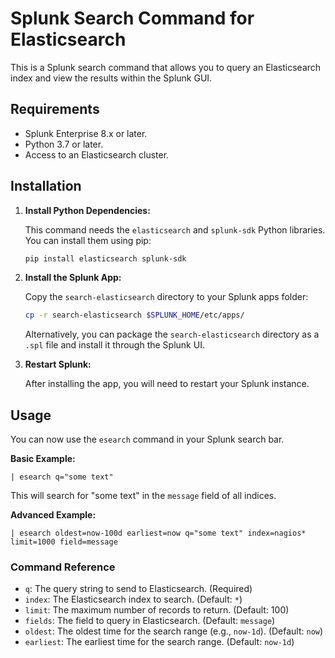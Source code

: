 # Splunk Search Command for Elasticsearch

This is a Splunk search command that allows you to query an Elasticsearch index and view the results within the Splunk GUI.

## Requirements

*   Splunk Enterprise 8.x or later.
*   Python 3.7 or later.
*   Access to an Elasticsearch cluster.

## Installation

1.  **Install Python Dependencies:**

    This command needs the `elasticsearch` and `splunk-sdk` Python libraries. You can install them using pip:
    ```bash
    pip install elasticsearch splunk-sdk
    ```

2.  **Install the Splunk App:**

    Copy the `search-elasticsearch` directory to your Splunk apps folder:
    ```bash
    cp -r search-elasticsearch $SPLUNK_HOME/etc/apps/
    ```
    Alternatively, you can package the `search-elasticsearch` directory as a `.spl` file and install it through the Splunk UI.

3.  **Restart Splunk:**

    After installing the app, you will need to restart your Splunk instance.

## Usage

You can now use the `esearch` command in your Splunk search bar.

**Basic Example:**
```
| esearch q="some text"
```
This will search for "some text" in the `message` field of all indices.

**Advanced Example:**
```
| esearch oldest=now-100d earliest=now q="some text" index=nagios* limit=1000 field=message
```

### Command Reference

*   `q`: The query string to send to Elasticsearch. (Required)
*   `index`: The Elasticsearch index to search. (Default: `*`)
*   `limit`: The maximum number of records to return. (Default: 100)
*   `fields`: The field to query in Elasticsearch. (Default: `message`)
*   `oldest`: The oldest time for the search range (e.g., `now-1d`). (Default: `now`)
*   `earliest`: The earliest time for the search range. (Default: `now-1d`)
